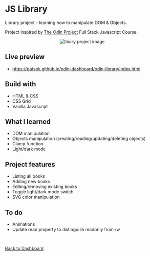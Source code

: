 # JS Library
Library project - learning how to manipulate DOM & Objects.

Project inspired by [The Odin Project](https://www.theodinproject.com/) Full Stack Javascript Course. 

<p align="center">
<img src='https://i.imgur.com/eN9wq6J.png' alt='libary project image'/></p>

## Live preview

- https://patsok.github.io/odin-dashboard/odin-library/index.html

## Build with

- HTML & CSS
- CSS Grid
- Vanilla Javascript

## What I learned

- DOM manipulation
- Objects manipulation (creating/reading/updating/deleting objects)
- Clamp function
- Light/dark mode

## Project features

- Listing all books
- Adding new books
- Editing/removing existing books
- Toggle light/dark mode switch
- SVG color manipulation

## To do

- Animations
- Update read property to distinguish readonly from rw
<br>

[Back to Dashboard](../../../)